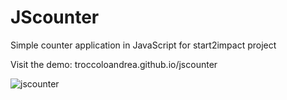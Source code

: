 # JScounter
Simple counter application in JavaScript for start2impact project

Visit the demo: troccoloandrea.github.io/jscounter

![jscounter](https://user-images.githubusercontent.com/46674104/113159643-0f29f380-923d-11eb-95a3-24319a7b3042.PNG)
